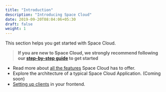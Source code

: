 ```yaml
---
title: "Introduction"
description: "Introducing Space Cloud"
date: 2019-09-20T08:04:06+05:30
draft: false
weight: 1
---
```


This section helps you get started with Space Cloud.

> **If you are new to Space Cloud, we strongly recommend following our [step-by-step guide](https://learn.spaceuptech.com/space-cloud/basics/setup/) to get started**

- Read more about [all the features](/introduction/features) Space Cloud has to offer.
- Explore the architecture of a typical Space Cloud Application. (Coming soon)
- [Setting up clients](/introduction/setting-up-project) in your frontend.